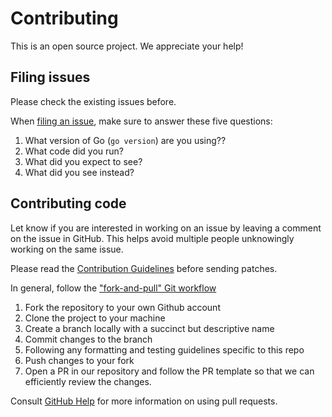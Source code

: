 # Contributing

This is an open source project. We appreciate your help!

## Filing issues

Please check the existing issues before.

When [filing an issue](https://github.com/mrehanabbasi/gopher-parse-sitemap/issues/new), make sure to answer these five questions:

1. What version of Go (`go version`) are you using??
3. What code did you run?
4. What did you expect to see?
5. What did you see instead?

## Contributing code

Let know if you are interested in working on an issue by leaving a comment on the issue in GitHub. This helps avoid multiple people unknowingly working on the same issue.

Please read the [Contribution Guidelines](https://golang.org/doc/contribute.html) before sending patches.

In general, follow the ["fork-and-pull" Git workflow](https://github.com/susam/gitpr)

1. Fork the repository to your own Github account
2. Clone the project to your machine
3. Create a branch locally with a succinct but descriptive name
4. Commit changes to the branch
5. Following any formatting and testing guidelines specific to this repo
6. Push changes to your fork
7. Open a PR in our repository and follow the PR template so that we can efficiently review the changes.

Consult [GitHub Help] for more information on using pull requests.

[GitHub Help]: https://help.github.com/articles/about-pull-requests/

